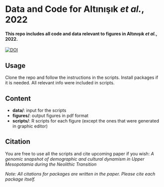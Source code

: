 Data and Code for Altınışık *et al.*, 2022
================
#### This repo includes all code and data relevant to figures in Altınışık *et al.*, 2022.
[![DOI](https://zenodo.org/badge/531273322.svg)](https://zenodo.org/badge/latestdoi/531273322)

## Usage

Clone the repo and follow the instructions in the scripts. Install packages if it is needed. All relevant info were included in scripts. 

## Content

- **data/**: input for the scripts
- **figures/**: output figures in pdf format
- **scripts/**: R scripts for each figure (except the ones that were generated in graphic editor)

## Citation

You are free to use all the scripts and cite upcoming paper if you wish: *A genomic snapshot of demographic and cultural dynamism in Upper Mesopotamia during the Neolithic Transition*

*Note: All citations for packages are written in the paper. Please cite each package itself.*
